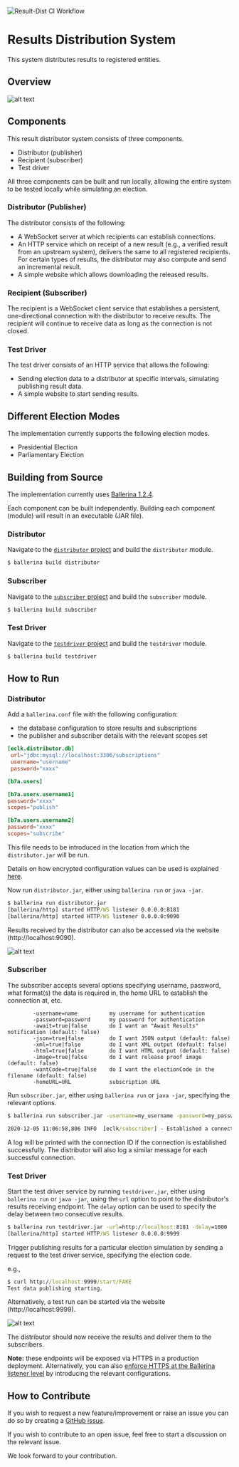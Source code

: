 ![Result-Dist CI Workflow](https://github.com/ECLK/Results-Dist/workflows/Result-Dist%20CI%20Workflow/badge.svg)

# Results Distribution System

This system distributes results to registered entities.

## Overview

![alt text](images/high_level_architecture.png)

## Components
This result distributor system consists of three components.
- Distributor (publisher)
- Recipient (subscriber)
- Test driver

All three components can be built and run locally, allowing the entire system to be tested locally while simulating an election.

### Distributor (Publisher)
The distributor consists of the following:
- A WebSocket server at which recipients can establish connections.
- An HTTP service which on receipt of a new result (e.g., a verified result from an upstream system), delivers the same to all registered recipients. For certain types of results, the distributor may also compute and send an incremental result.
- A simple website which allows downloading the released results.

### Recipient (Subscriber)
The recipient is a WebSocket client service that establishes a persistent, one-directional connection with the distributor to receive results. The recipient will continue to receive data as long as the connection is not closed.

### Test Driver
The test driver consists of an HTTP service that allows the following:
- Sending election data to a distributor at specific intervals, simulating publishing result data.
- A simple website to start sending results.

## Different Election Modes
The implementation currently supports the following election modes.

- Presidential Election
- Parliamentary Election

## Building from Source
The implementation currently uses [Ballerina 1.2.4](https://ballerina.io/downloads).

Each component can be built independently. Building each component (module) will result in an executable (JAR file).

### Distributor

Navigate to the [`distributor` project](/distributor/) and build the `distributor` module.

```cmd
$ ballerina build distributor
```

### Subscriber

Navigate to the [`subscriber` project](/subscriber/) and build the `subscriber` module.

```cmd
$ ballerina build subscriber
```

### Test Driver

Navigate to the [`testdriver` project](/testdriver/) and build the `testdriver` module.

```cmd
$ ballerina build testdriver
```

## How to Run

### Distributor

Add a `ballerina.conf` file with the following configuration:
- the database configuration to store results and subscriptions
- the publisher and subscriber details with the relevant scopes set

```toml
[eclk.distributor.db]
 url="jdbc:mysql://localhost:3306/subscriptions"
 username="username"
 password="xxxx"

[b7a.users]

[b7a.users.username1]
password="xxxx"
scopes="publish"

[b7a.users.username2]
password="xxxx"
scopes="subscribe"
```

This file needs to be introduced in the location from which the `distributor.jar` will be run.

Details on how encrypted configuration values can be used is explained [here](https://ballerina.io/learn/by-example/config-api.html).

Now run `distributor.jar`, either using `ballerina run` or `java -jar`.

```cmd
$ ballerina run distributor.jar 
[ballerina/http] started HTTP/WS listener 0.0.0.0:8181
[ballerina/http] started HTTP/WS listener 0.0.0.0:9090

```

Results received by the distributor can also be accessed via the website (http://localhost:9090).

![alt text](images/site_results.png)

### Subscriber

The subscriber accepts several options specifying username, password, what format(s) the data is required in, the home URL to establish the connection at, etc. 

```
        -username=name          my username for authentication
        -password=password      my password for authentication
        -await=true|false       do I want an "Await Results" notification (default: false)
        -json=true|false        do I want JSON output (default: false)
        -xml=true|false         do I want XML output (default: false)
        -html=true|false        do I want HTML output (default: false)
        -image=true|false       do I want release proof image (default: false)
        -wantCode=true|false    do I want the electionCode in the filename (default: false)
        -homeURL=URL            subscription URL 
```

Run `subscriber.jar`, either using `ballerina run` or `java -jar`, specifying the relevant options.

```cmd
$ ballerina run subscriber.jar -username=my_username -password=my_password -json=true -image=true -homeURL=http://localhost:9090

2020-12-05 11:06:58,806 INFO  [eclk/subscriber] - Established a connection to receive result data and PDF. Connection ID: xxxx-yyyy 
```

A log will be printed with the connection ID if the connection is established successfully. The distributor will also log a similar message for each successful connection. 

### Test Driver

Start the test driver service by running `testdriver.jar`, either using `ballerina run` or `java -jar`, using the `url` option to point to the distributor's results receiving endpoint. The `delay` option can be used to specify the delay between two consecutive results. 

```cmd
$ ballerina run testdriver.jar -url=http://localhost:8181 -delay=1000
[ballerina/http] started HTTP/WS listener 0.0.0.0:9999

```

Trigger publishing results for a particular election simulation by sending a request to the test driver service, specifying the election code.

e.g.,

```cmd
$ curl http://localhost:9999/start/FAKE
Test data publishing starting.
```

Alternatively, a test run can be started via the website (http://localhost:9999).

![alt text](images/site_test_driver.png)

The distributor should now receive the results and deliver them to the subscribers. 

**Note:** these endpoints will be exposed via HTTPS in a production deployment. Alternatively, you can also [enforce HTTPS at the Ballerina listener level](https://ballerina.io/learn/by-example/https-listener.html) by introducing the relevant configurations.

## How to Contribute

If you wish to request a new feature/improvement or raise an issue you can do so by creating a [GitHub issue](https://github.com/ECLK/Results-Dist/issues).

If you wish to contribute to an open issue, feel free to start a discussion on the relevant issue.

We look forward to your contribution.

